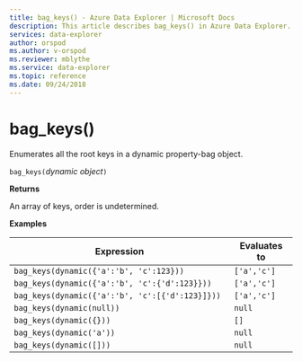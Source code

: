 ```yaml
---
title: bag_keys() - Azure Data Explorer | Microsoft Docs
description: This article describes bag_keys() in Azure Data Explorer.
services: data-explorer
author: orspod
ms.author: v-orspod
ms.reviewer: mblythe
ms.service: data-explorer
ms.topic: reference
ms.date: 09/24/2018
---
```

# bag_keys()

Enumerates all the root keys in a dynamic property-bag object.

`bag_keys(`*dynamic object*`)`

**Returns**

An array of keys, order is undetermined.

**Examples**

|Expression|Evaluates to|
|---|---|
|`bag_keys(dynamic({'a':'b', 'c':123}))` | `['a','c']`|
|`bag_keys(dynamic({'a':'b', 'c':{'d':123}})) `|`['a','c']`|
|`bag_keys(dynamic({'a':'b', 'c':[{'d':123}]})) `|`['a','c']`|
|`bag_keys(dynamic(null))`|`null`|
|`bag_keys(dynamic({}))`|`[]`|
|`bag_keys(dynamic('a'))`|`null`|
|`bag_keys(dynamic([]))  `|`null`|